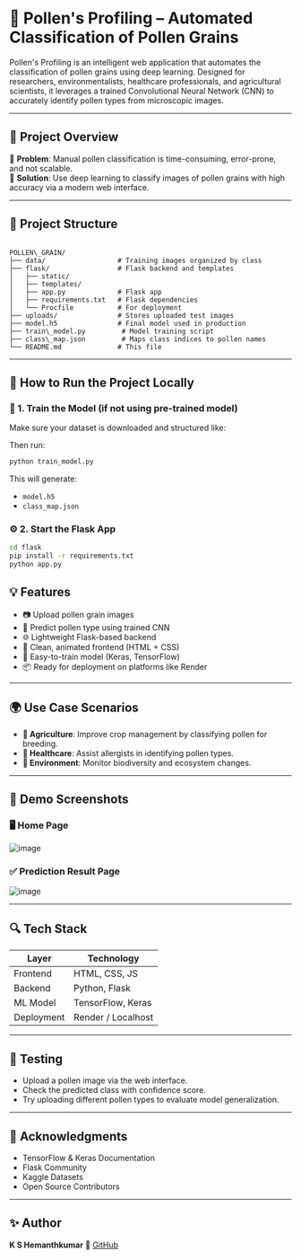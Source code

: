 
# 🌼 Pollen's Profiling – Automated Classification of Pollen Grains

Pollen's Profiling is an intelligent web application that automates the classification of pollen grains using deep learning. Designed for researchers, environmentalists, healthcare professionals, and agricultural scientists, it leverages a trained Convolutional Neural Network (CNN) to accurately identify pollen types from microscopic images.

---

## 🧠 Project Overview

🔬 **Problem**: Manual pollen classification is time-consuming, error-prone, and not scalable.  
🤖 **Solution**: Use deep learning to classify images of pollen grains with high accuracy via a modern web interface.

---

## 📁 Project Structure

```

POLLEN\_GRAIN/
├── data/                  # Training images organized by class
├── flask/                 # Flask backend and templates
│   ├── static/
│   ├── templates/
│   ├── app.py             # Flask app
│   ├── requirements.txt   # Flask dependencies
│   └── Procfile           # For deployment
├── uploads/               # Stores uploaded test images           
├── model.h5               # Final model used in production
├── train\_model.py         # Model training script
├── class\_map.json         # Maps class indices to pollen names
└── README.md              # This file

```

---

## 🚀 How to Run the Project Locally

### 🔧 1. Train the Model (if not using pre-trained model)

Make sure your dataset is downloaded and structured like:

Then run:

```bash
python train_model.py
````

This will generate:

* `model.h5`
* `class_map.json`

### ⚙️ 2. Start the Flask App

```bash
cd flask
pip install -r requirements.txt
python app.py
```

## 💡 Features

* 📷 Upload pollen grain images
* 🤖 Predict pollen type using trained CNN
* 🌐 Lightweight Flask-based backend
* 🎨 Clean, animated frontend (HTML + CSS)
* 💾 Easy-to-train model (Keras, TensorFlow)
* 📦 Ready for deployment on platforms like Render

---

## 🌍 Use Case Scenarios

* **🌱 Agriculture**: Improve crop management by classifying pollen for breeding.
* **🏥 Healthcare**: Assist allergists in identifying pollen types.
* **🌳 Environment**: Monitor biodiversity and ecosystem changes.

---

## 📸 Demo Screenshots

### 🖥️ Home Page

![image](https://github.com/user-attachments/assets/88f19976-af58-4e2c-ad19-97096c638e96)

### ✅ Prediction Result Page

![image](https://github.com/user-attachments/assets/57680045-bbf1-4768-8eaa-940742dce5db)

---

## 🔍 Tech Stack

| Layer      | Technology         |
| ---------- | ------------------ |
| Frontend   | HTML, CSS, JS      |
| Backend    | Python, Flask      |
| ML Model   | TensorFlow, Keras  |
| Deployment | Render / Localhost |

---

## 🧪 Testing

* Upload a pollen image via the web interface.
* Check the predicted class with confidence score.
* Try uploading different pollen types to evaluate model generalization.

---

## 🙌 Acknowledgments

* TensorFlow & Keras Documentation
* Flask Community
* Kaggle Datasets
* Open Source Contributors

---

## ✨ Author

**K S Hemanthkumar**
🔗 [GitHub](https://github.com/HEMANTHKUMAR-K-S)


